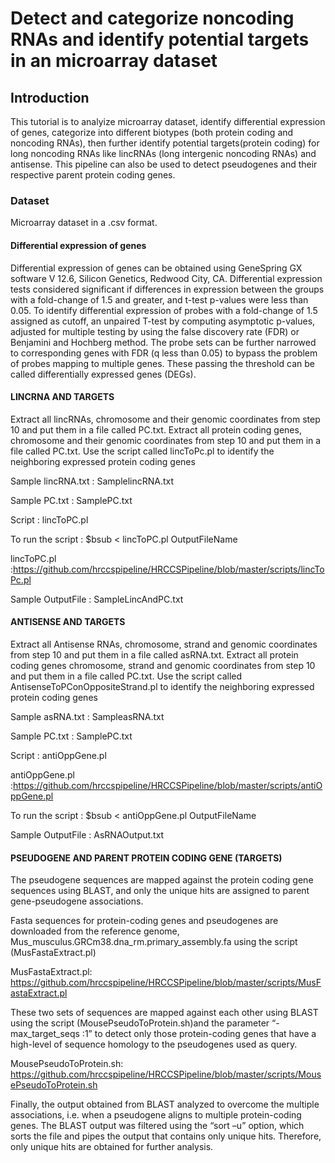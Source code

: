 # Detect and categorize noncoding RNAs and identify potential targets in an microarray dataset

## Introduction

This tutorial is to analyize microarray dataset, identify differential expression of genes, categorize into different biotypes (both protein coding and noncoding RNAs), then further identify potential targets(protein coding) for long noncoding RNAs like lincRNAs (long intergenic noncoding RNAs) and antisense. This pipeline can also be used to detect pseudogenes and their respective parent protein coding genes.

### Dataset

Microarray dataset in a .csv format.

#### Differential expression of genes

Differential expression of genes can be obtained using GeneSpring GX software V 12.6, Silicon Genetics, Redwood City, CA. Differential expression tests considered significant if differences in expression between the groups with a fold-change of 1.5 and greater, and t-test p-values were less than 0.05. To identify differential expression of probes with a fold-change of 1.5 assigned as cutoff, an unpaired T-test by computing asymptotic p-values, adjusted for multiple testing by using the false discovery rate (FDR) or Benjamini and Hochberg method. The probe sets can be further narrowed to corresponding genes with FDR (q less than 0.05) to bypass the problem of probes mapping to multiple genes. These passing the threshold can be called differentially expressed genes (DEGs). 



#### LINCRNA AND TARGETS 

Extract all lincRNAs, chromosome and their genomic coordinates from step 10 and put them in a file called PC.txt. Extract all protein coding genes, chromosome and their genomic coordinates from step 10 and put them in a file called PC.txt. Use the script called lincToPc.pl to identify the neighboring expressed protein coding genes

Sample lincRNA.txt : SamplelincRNA.txt

Sample PC.txt : SamplePC.txt

Script : lincToPC.pl

To run the script : $bsub < lincToPC.pl OutputFileName

lincToPC.pl :https://github.com/hrccspipeline/HRCCSPipeline/blob/master/scripts/lincToPc.pl

Sample OutputFile : SampleLincAndPC.txt

#### ANTISENSE AND TARGETS 

Extract all Antisense RNAs, chromosome, strand and genomic coordinates from step 10 and put them in a file called asRNA.txt. Extract all protein coding genes chromosome, strand and genomic coordinates from step 10 and put them in a file called PC.txt. Use the script called AntisenseToPConOppositeStrand.pl to identify the neighboring expressed protein coding genes

Sample asRNA.txt : SampleasRNA.txt

Sample PC.txt : SamplePC.txt

Script : antiOppGene.pl

antiOppGene.pl :https://github.com/hrccspipeline/HRCCSPipeline/blob/master/scripts/antiOppGene.pl

To run the script : $bsub < antiOppGene.pl  OutputFileName

Sample OutputFile : AsRNAOutput.txt

#### PSEUDOGENE AND PARENT PROTEIN CODING GENE (TARGETS)

The pseudogene sequences are mapped against the protein coding gene sequences using BLAST, and only the unique hits are  assigned to parent gene-pseudogene associations. 

Fasta sequences for protein-coding genes and pseudogenes are downloaded from the reference genome, Mus_musculus.GRCm38.dna_rm.primary_assembly.fa using the script (MusFastaExtract.pl)

MusFastaExtract.pl: https://github.com/hrccspipeline/HRCCSPipeline/blob/master/scripts/MusFastaExtract.pl

These two sets of sequences are mapped against each other using BLAST using the script (MousePseudoToProtein.sh)and the parameter “-max_target_seqs :1” to detect only those protein-coding genes that have a high-level of sequence homology to the pseudogenes used as query. 

MousePseudoToProtein.sh: https://github.com/hrccspipeline/HRCCSPipeline/blob/master/scripts/MousePseudoToProtein.sh

Finally, the output obtained from BLAST analyzed to overcome the multiple associations, i.e. when a pseudogene aligns to multiple protein-coding genes. The BLAST output was filtered using the “sort –u” option, which sorts the file and pipes the output that contains only unique hits. Therefore, only unique hits are obtained for further analysis.
